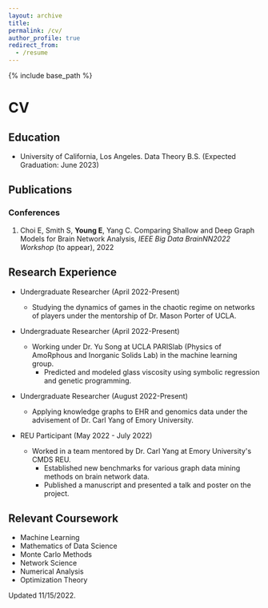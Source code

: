 ```yaml
---
layout: archive
title:
permalink: /cv/
author_profile: true
redirect_from:
  - /resume
---
```


{% include base_path %}

# CV

## Education

* University of California, Los Angeles. Data Theory B.S. (Expected Graduation: June 2023)

## Publications

### Conferences

1. Choi E, Smith S, **Young E**, Yang C. Comparing Shallow and Deep Graph Models for Brain Network Analysis, _IEEE Big Data BrainNN2022 Workshop_ (to appear), 2022

## Research Experience

* Undergraduate Researcher (April 2022-Present)

  - Studying the dynamics of games in the chaotic regime on networks of players under the mentorship of Dr. Mason Porter of UCLA.  

* Undergraduate Researcher (April 2022-Present)

  - Working under Dr. Yu Song at UCLA PARISlab (Physics of AmoRphous and Inorganic Solids Lab) in the machine learning group. 
    - Predicted and modeled glass viscosity using symbolic regression and genetic programming.

* Undergraduate Researcher (August 2022-Present)

  - Applying knowledge graphs to EHR and genomics data under the advisement of Dr. Carl Yang of Emory University.

* REU Participant (May 2022 - July 2022)

  - Worked in a team mentored by Dr. Carl Yang at Emory University's CMDS REU.
    - Established new benchmarks for various graph data mining methods on brain network data.
    - Published a manuscript and presented a talk and poster on the project.


## Relevant Coursework

- Machine Learning
- Mathematics of Data Science
- Monte Carlo Methods
- Network Science
- Numerical Analysis
- Optimization Theory

Updated 11/15/2022.

